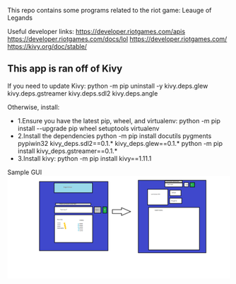 This repo contains some programs related to the riot game: Leauge of Legands

Useful developer links:
https://developer.riotgames.com/apis
https://developer.riotgames.com/docs/lol
https://developer.riotgames.com/
https://kivy.org/doc/stable/

This app is ran off of Kivy
---------------------------------
If you need to update Kivy:
python -m pip uninstall -y kivy.deps.glew kivy.deps.gstreamer kivy.deps.sdl2 kivy.deps.angle

Otherwise, install:
* 1.Ensure you have the latest pip, wheel, and virtualenv:
	python -m pip install --upgrade pip wheel setuptools virtualenv
* 2.Install the dependencies
	python -m pip install docutils pygments pypiwin32 kivy_deps.sdl2==0.1.* kivy_deps.glew==0.1.*
	python -m pip install kivy_deps.gstreamer==0.1.*
* 3.Install kivy:
	python -m pip install kivy==1.11.1
	
Sample GUI
 ![alt text](https://github.com/HexRoy/LeagueAPIProjects/blob/master/images/Sample%20GUI.png)